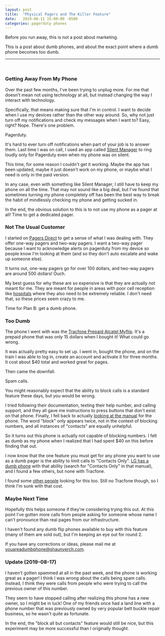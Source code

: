 ```yaml
---
layout: post
title:  "Physical Pagers and The Killer Feature"
date:   2019-08-11 15:00:00 -0500
categories: pagerduty phones
---
```

Before you run away, this is not a post about marketing.

This is a post about dumb phones, and about the exact point where a dumb phone
becomes too dumb.

<hr>
<br>

### Getting Away From My Phone

Over the past few months, I've been trying to unplug more.  For me that doesn't
mean not using technology at all, but instead changing the way I interact with
technology.

Specifically, that means making sure that I'm in control.  I want to decide when
I use my devices rather than the other way around.  So, why not just turn off my
notifications and check my messages when I want to?  Easy, right?  Nope.
There's one problem.

Pagerduty.

It's hard to ever turn off notifications when part of your job is to answer
them.  Last time I was on call, I used an app called [Silent
Manager](https://play.google.com/store/apps/details?id=com.serviceme.silentmanager.free&hl=en_US)
to ring loudly only for Pagerduty even when my phone was on silent.

This time, for some reason I couldn't get it working.  Maybe the app has been
updated, maybe it just doesn't work on my phone, or maybe what I need is only in
the paid version.

In any case, even with something like Silent Manager, I still have to keep my
phone on all the time.  That may not sound like a big deal, but I've found that
sometimes turning my phone completely off has been the best way to break the
habit of mindlessly checking my phone and getting sucked in.

In the end, the obvious solution to this is to not use my phone as a pager at
all!  Time to get a dedicated pager.

### Not The Usual Customer

I started on [Pagers Direct](https://pagersdirect.net/buy-a-pager/) to get a
sense of what I was dealing with.  They offer one-way pagers and two-way pagers.
I want a two-way pager because I want to acknowledge alerts on pagerduty from my
device so people know I'm looking at them (and so they don't auto escalate and
wake up someone else).

It turns out, one-way pagers go for over 100 dollars, and two-way pagers are
around 500 dollars!  Ouch.

My best guess for why these are so expensive is that they are actually not meant
for me.  They are meant for people in areas with poor cell reception like
[hospitals](https://www.reddit.com/r/explainlikeimfive/comments/218mhu/eli5why_dont_i_have_cell_reception_in_hospitals/)
where they also need to be extremely reliable.  I don't need that, so these
prices seem crazy to me.

Time for Plan B: get a dumb phone.

### Too Dumb

The phone I went with was the [Tracfone Prepaid Alcatel
Myflip](https://www.target.com/p/tracfone-prepaid-alcatel-myflip-4gb-flip-phone-gray/-/A-5366146A2).
It's a prepaid phone that was only 15 dollars when I bought it!  What could go
wrong.

It was actually pretty easy to set up.  I went in, bought the phone, and on the
train I was able to log in, create an account and activate it for three months.
It cost about $40 total and worked great for pages.

Then came the downfall.

Spam calls.

You might reasonably expect that the ability to block calls is a standard
feature these days, but you would be wrong.

I tried following their documentation, texting their help number, and calling
support, and they all gave me instructions to press buttons that don't exist on
that phone.  Finally, I fell back to actually [looking at the
manual](https://tracfoneusermanual.net/wp-content/uploads/2018/12/Alcatel-MyFlip-User-Manual.pdf)
for the phone.  The word "block" only appears twice, not in the context of
blocking numbers, and all instances of "contacts" are equally unhelpful.

So it turns out this phone is actually not capable of blocking numbers.  I felt
as dumb as my phone when I realized that I had spent $40 on this before finding
that out.

I now know that the one feature you must get for any phone you want to use as a
dumb pager is the ability to limit calls to "Contacts Only".  [LG has a dumb
phone](https://www.lg.com/us/mobile-phones/pdf/LX150_UG.pdf) with that ability
(search for "Contacts Only" in that manual), and I found a few others, but none
with Tracfone.

I found some [other
people](https://www.doityourself.com/forum/communications-voice-radio-data-transfer-products-devices/592198-looking-flip-phone-can-block-calls-way-do.html)
looking for this too.  Still no Tracfone though, so I think I'm sunk with that
cost.

### Maybe Next Time

Hopefully this helps someone if they're considering trying this out.  At this
point I've gotten more calls from people asking for someone whose name I can't
pronounce than real pages from our infrastructure.

I haven't found any dumb flip phones available to buy with this feature (many of
them are sold out), but I'm keeping an eye out for round 2.

If you have any corrections or ideas, please mail me at
[youareadumbphone@shaunverch.com](mailto:youareadumbphone@shaunverch.com).

### Update (2019-08-17)

I haven't gotten spammed at all in the past week, and the phone is working great
as a pager!  I think I was wrong about the calls being spam calls.  Instead, I
think they were calls from people who were trying to call the previous owner of
this number.

They seem to have stopped calling after realizing this phone has a new owner, so
I might be in luck!  One of my friends once had a land line with a phone number
that was previously owned by very popular belt buckle repair business, so he
wasn't quite as fortunate.

In the end, the "block all but contacts" feature would still be nice, but this
experiment may be more successful than I originally thought.
